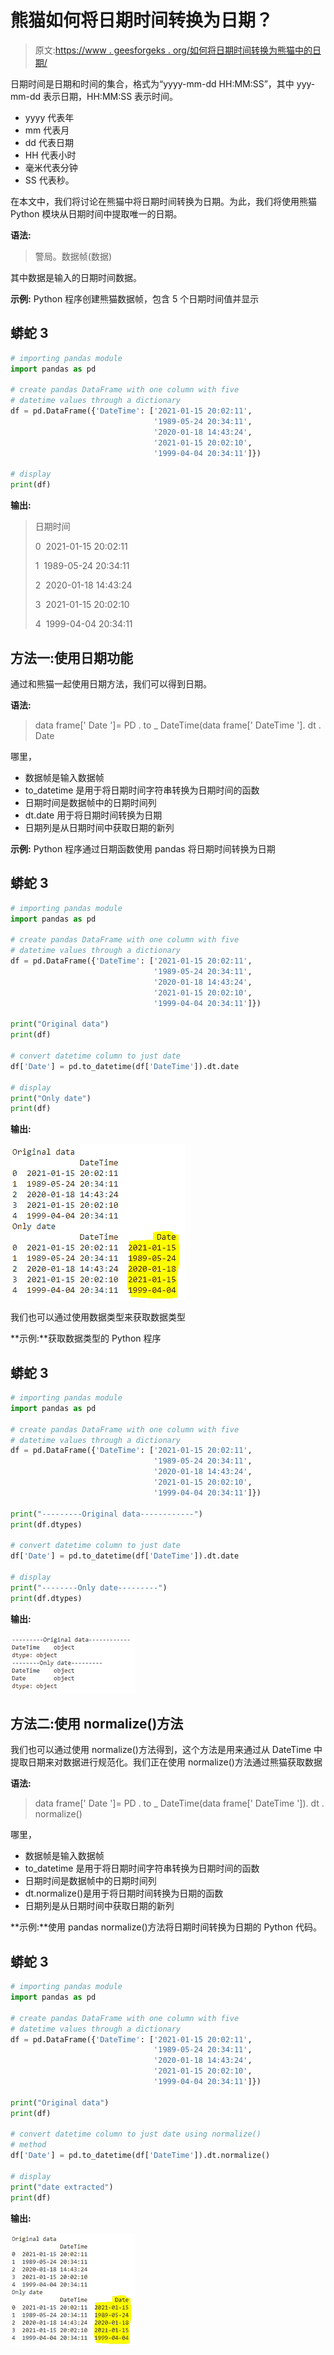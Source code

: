 # 熊猫如何将日期时间转换为日期？

> 原文:[https://www . geesforgeks . org/如何将日期时间转换为熊猫中的日期/](https://www.geeksforgeeks.org/how-to-convert-datetime-to-date-in-pandas/)

日期时间是日期和时间的集合，格式为“yyyy-mm-dd HH:MM:SS”，其中 yyy-mm-dd 表示日期，HH:MM:SS 表示时间。

*   yyyy 代表年
*   mm 代表月
*   dd 代表日期
*   HH 代表小时
*   毫米代表分钟
*   SS 代表秒。

在本文中，我们将讨论在熊猫中将日期时间转换为日期。为此，我们将使用熊猫 Python 模块从日期时间中提取唯一的日期。

**语法:**

> 警局。数据帧(数据)

其中数据是输入的日期时间数据。

**示例:** Python 程序创建熊猫数据帧，包含 5 个日期时间值并显示

## 蟒蛇 3

```py
# importing pandas module
import pandas as pd

# create pandas DataFrame with one column with five
# datetime values through a dictionary
df = pd.DataFrame({'DateTime': ['2021-01-15 20:02:11',
                                '1989-05-24 20:34:11',
                                '2020-01-18 14:43:24',
                                '2021-01-15 20:02:10',
                                '1999-04-04 20:34:11']})

# display
print(df)
```

**输出:**

> 日期时间
> 
> 0  2021-01-15 20:02:11
> 
> 1  1989-05-24 20:34:11
> 
> 2  2020-01-18 14:43:24
> 
> 3  2021-01-15 20:02:10
> 
> 4  1999-04-04 20:34:11

## **方法一:使用日期功能**

通过和熊猫一起使用日期方法，我们可以得到日期。

**语法:**

> data frame[' Date ']= PD . to _ DateTime(data frame[' DateTime ']. dt . Date

哪里，

*   数据帧是输入数据帧
*   to_datetime 是用于将日期时间字符串转换为日期时间的函数
*   日期时间是数据帧中的日期时间列
*   dt.date 用于将日期时间转换为日期
*   日期列是从日期时间中获取日期的新列

**示例:** Python 程序通过日期函数使用 pandas 将日期时间转换为日期

## 蟒蛇 3

```py
# importing pandas module
import pandas as pd

# create pandas DataFrame with one column with five
# datetime values through a dictionary
df = pd.DataFrame({'DateTime': ['2021-01-15 20:02:11',
                                '1989-05-24 20:34:11',
                                '2020-01-18 14:43:24',
                                '2021-01-15 20:02:10',
                                '1999-04-04 20:34:11']})

print("Original data")
print(df)

# convert datetime column to just date
df['Date'] = pd.to_datetime(df['DateTime']).dt.date

# display
print("Only date")
print(df)
```

**输出:**

![](img/8d3c8b40d78b1e4db99c5c82a0985572.png)

我们也可以通过使用数据类型来获取数据类型

**示例:**获取数据类型的 Python 程序

## 蟒蛇 3

```py
# importing pandas module
import pandas as pd

# create pandas DataFrame with one column with five
# datetime values through a dictionary
df = pd.DataFrame({'DateTime': ['2021-01-15 20:02:11',
                                '1989-05-24 20:34:11',
                                '2020-01-18 14:43:24',
                                '2021-01-15 20:02:10',
                                '1999-04-04 20:34:11']})

print("---------Original data------------")
print(df.dtypes)

# convert datetime column to just date
df['Date'] = pd.to_datetime(df['DateTime']).dt.date

# display
print("--------Only date---------")
print(df.dtypes)
```

**输出:**

![](img/7a1b89eebbddea6c2a4d02781c02e1d3.png)

## **方法二:使用 normalize()方法**

我们也可以通过使用 normalize()方法得到，这个方法是用来通过从 DateTime 中提取日期来对数据进行规范化。我们正在使用 normalize()方法通过熊猫获取数据

**语法:**

> data frame[' Date ']= PD . to _ DateTime(data frame[' DateTime ']). dt . normalize()

哪里，

*   数据帧是输入数据帧
*   to_datetime 是用于将日期时间字符串转换为日期时间的函数
*   日期时间是数据帧中的日期时间列
*   dt.normalize()是用于将日期时间转换为日期的函数
*   日期列是从日期时间中获取日期的新列

**示例:**使用 pandas normalize()方法将日期时间转换为日期的 Python 代码。

## 蟒蛇 3

```py
# importing pandas module
import pandas as pd

# create pandas DataFrame with one column with five
# datetime values through a dictionary
df = pd.DataFrame({'DateTime': ['2021-01-15 20:02:11',
                                '1989-05-24 20:34:11',
                                '2020-01-18 14:43:24',
                                '2021-01-15 20:02:10',
                                '1999-04-04 20:34:11']})

print("Original data")
print(df)

# convert datetime column to just date using normalize()
# method
df['Date'] = pd.to_datetime(df['DateTime']).dt.normalize()

# display
print("date extracted")
print(df)
```

**输出:**

![](img/13457fc2e107516803692c063e1ddc2c.png)